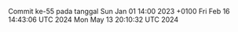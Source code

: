 Commit ke-55 pada tanggal Sun Jan 01 14:00 2023 +0100
Fri Feb 16 14:43:06 UTC 2024
Mon May 13 20:10:32 UTC 2024
